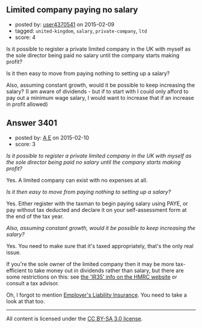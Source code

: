 ## Limited company paying no salary

- posted by: [user4370541](https://stackexchange.com/users/5501289/user4370541) on 2015-02-09
- tagged: `united-kingdom`, `salary`, `private-company`, `ltd`
- score: 4

<p>Is it possible to register a private limited company in the UK with myself as the sole director being paid no salary until the company starts making profit?</p>

<p>Is it then easy to move from paying nothing to setting up a salary?</p>

<p>Also, assuming constant growth, would it be possible to keep increasing the salary? (I am aware of dividends - but if to start with I could only afford to pay out a minimum wage salary, I would want to increase that if an increase in profit allowed)</p>



## Answer 3401

- posted by: [A E](https://stackexchange.com/users/5191744/a-e) on 2015-02-10
- score: 3

<p><em>Is it possible to register a private limited company in the UK with myself as the sole director being paid no salary until the company starts making profit?</em></p>

<p>Yes. A limited company can exist with no expenses at all.</p>

<p><em>Is it then easy to move from paying nothing to setting up a salary?</em></p>

<p>Yes. Either register with the taxman to begin paying salary using PAYE, or pay without tax deducted and declare it on your self-assessment form at the end of the tax year.</p>

<p><em>Also, assuming constant growth, would it be possible to keep increasing the salary?</em></p>

<p>Yes. You need to make sure that it's taxed appropriately, that's the only real issue. </p>

<p>If you're the sole owner of the limited company then it may be more tax-efficient to take money out in dividends rather than salary, but there are some restrictions on this: see <a href="https://www.gov.uk/ir35-find-out-if-it-applies" rel="nofollow">the 'IR35' info on the HMRC website</a> or consult a tax advisor.</p>

<p>Oh, I forgot to mention <a href="https://www.gov.uk/employers-liability-insurance" rel="nofollow">Employer's Liability Insurance</a>. You need to take a look at that too.</p>




---

All content is licensed under the [CC BY-SA 3.0 license](https://creativecommons.org/licenses/by-sa/3.0/).
